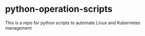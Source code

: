 # python-operation-scripts
This is a repo for python scripts to automate Linux and Kubernetes management
